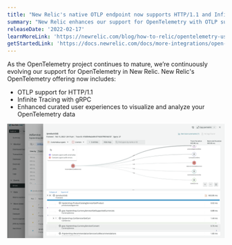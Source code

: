 ```yaml
---
title: "New Relic's native OTLP endpoint now supports HTTP/1.1 and Infinite Tracing with gRPC"
summary: "New Relic enhances our support for OpenTelemetry with OTLP support for HTTP/1.1, Infinite Tracing, and curated user experiences to analyze the data."
releaseDate: '2022-02-17' 
learnMoreLink: 'https://newrelic.com/blog/how-to-relic/opentelemetry-user-experience' 
getStartedLink: 'https://docs.newrelic.com/docs/more-integrations/open-source-telemetry-integrations/opentelemetry/opentelemetry-quick-start'
---
```


As the OpenTelemetry project continues to mature, we’re continuously evolving our support for OpenTelemetry in New Relic. New Relic's OpenTelemetry offering now includes:

- OTLP support for HTTP/1.1 
- Infinite Tracing with gRPC
- Enhanced curated user experiences to visualize and analyze your OpenTelemetry data

![Screenshot showing OpenTelemetry traces ](./images/whats-new-02-17-otel_update.png "Screenshot showing OpenTelemetry traces ")

